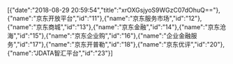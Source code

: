 [{"date":"2018-08-29 20:59:54","title":"xrOXGsjyoS9WGzC07dOhuQ=="},{"name":"京东开放平台","id":"11"},{"name":"京东服务市场","id":"12"},{"name":"京东商城","id":"13"},{"name":"京东金融","id":"14"},{"name":"京东沧海","id":"15"},{"name":"京东企业购","id":"16"},{"name":"企业金融服务","id":"17"},{"name":"京东开普勒","id":"18"},{"name":"京东优评","id":"20"},{"name":"JDATA智汇平台","id":"23"}]